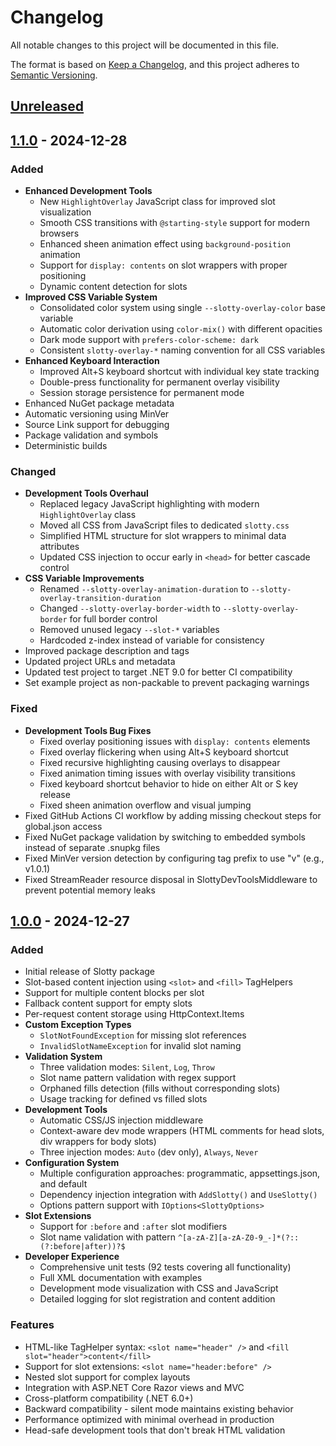 # Changelog

All notable changes to this project will be documented in this file.

The format is based on [Keep a Changelog](https://keepachangelog.com/en/1.0.0/),
and this project adheres to [Semantic Versioning](https://semver.org/spec/v2.0.0.html).

## [Unreleased]

## [1.1.0] - 2024-12-28

### Added
- **Enhanced Development Tools**
  - New `HighlightOverlay` JavaScript class for improved slot visualization
  - Smooth CSS transitions with `@starting-style` support for modern browsers
  - Enhanced sheen animation effect using `background-position` animation
  - Support for `display: contents` on slot wrappers with proper positioning
  - Dynamic content detection for slots
- **Improved CSS Variable System**
  - Consolidated color system using single `--slotty-overlay-color` base variable
  - Automatic color derivation using `color-mix()` with different opacities
  - Dark mode support with `prefers-color-scheme: dark`
  - Consistent `slotty-overlay-*` naming convention for all CSS variables
- **Enhanced Keyboard Interaction**
  - Improved Alt+S keyboard shortcut with individual key state tracking
  - Double-press functionality for permanent overlay visibility
  - Session storage persistence for permanent mode
- Enhanced NuGet package metadata
- Automatic versioning using MinVer
- Source Link support for debugging
- Package validation and symbols
- Deterministic builds

### Changed
- **Development Tools Overhaul**
  - Replaced legacy JavaScript highlighting with modern `HighlightOverlay` class
  - Moved all CSS from JavaScript files to dedicated `slotty.css`
  - Simplified HTML structure for slot wrappers to minimal data attributes
  - Updated CSS injection to occur early in `<head>` for better cascade control
- **CSS Variable Improvements**
  - Renamed `--slotty-overlay-animation-duration` to `--slotty-overlay-transition-duration`
  - Changed `--slotty-overlay-border-width` to `--slotty-overlay-border` for full border control
  - Removed unused legacy `--slot-*` variables
  - Hardcoded z-index instead of variable for consistency
- Improved package description and tags
- Updated project URLs and metadata
- Updated test project to target .NET 9.0 for better CI compatibility
- Set example project as non-packable to prevent packaging warnings

### Fixed
- **Development Tools Bug Fixes**
  - Fixed overlay positioning issues with `display: contents` elements
  - Fixed overlay flickering when using Alt+S keyboard shortcut
  - Fixed recursive highlighting causing overlays to disappear
  - Fixed animation timing issues with overlay visibility transitions
  - Fixed keyboard shortcut behavior to hide on either Alt or S key release
  - Fixed sheen animation overflow and visual jumping
- Fixed GitHub Actions CI workflow by adding missing checkout steps for global.json access
- Fixed NuGet package validation by switching to embedded symbols instead of separate .snupkg files
- Fixed MinVer version detection by configuring tag prefix to use "v" (e.g., v1.0.1)
- Fixed StreamReader resource disposal in SlottyDevToolsMiddleware to prevent potential memory leaks

## [1.0.0] - 2024-12-27

### Added
- Initial release of Slotty package
- Slot-based content injection using `<slot>` and `<fill>` TagHelpers
- Support for multiple content blocks per slot
- Fallback content support for empty slots
- Per-request content storage using HttpContext.Items
- **Custom Exception Types**
  - `SlotNotFoundException` for missing slot references
  - `InvalidSlotNameException` for invalid slot naming
- **Validation System**
  - Three validation modes: `Silent`, `Log`, `Throw`
  - Slot name pattern validation with regex support
  - Orphaned fills detection (fills without corresponding slots)
  - Usage tracking for defined vs filled slots
- **Development Tools**
  - Automatic CSS/JS injection middleware
  - Context-aware dev mode wrappers (HTML comments for head slots, div wrappers for body slots)
  - Three injection modes: `Auto` (dev only), `Always`, `Never`
- **Configuration System**
  - Multiple configuration approaches: programmatic, appsettings.json, and default
  - Dependency injection integration with `AddSlotty()` and `UseSlotty()`
  - Options pattern support with `IOptions<SlottyOptions>`
- **Slot Extensions**
  - Support for `:before` and `:after` slot modifiers
  - Slot name validation with pattern `^[a-zA-Z][a-zA-Z0-9_-]*(?::(?:before|after))?$`
- **Developer Experience**
  - Comprehensive unit tests (92 tests covering all functionality)
  - Full XML documentation with examples
  - Development mode visualization with CSS and JavaScript
  - Detailed logging for slot registration and content addition

### Features
- HTML-like TagHelper syntax: `<slot name="header" />` and `<fill slot="header">content</fill>`
- Support for slot extensions: `<slot name="header:before" />`
- Nested slot support for complex layouts
- Integration with ASP.NET Core Razor views and MVC
- Cross-platform compatibility (.NET 6.0+)
- Backward compatibility - silent mode maintains existing behavior
- Performance optimized with minimal overhead in production
- Head-safe development tools that don't break HTML validation

[Unreleased]: https://github.com/AaronLayton/slotty/compare/v1.1.0...HEAD
[1.1.0]: https://github.com/AaronLayton/slotty/compare/v1.0.0...v1.1.0
[1.0.0]: https://github.com/AaronLayton/slotty/releases/tag/v1.0.0 